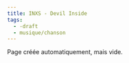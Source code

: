 ```yaml
---
title: INXS - Devil Inside
tags:
  - -draft
  - musique/chanson
---
```


Page créée automatiquement, mais vide.
